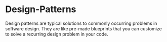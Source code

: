 # Design-Patterns
Design patterns are typical solutions to commonly occurring problems in software design. They are like pre-made blueprints that you can customize to solve a recurring design problem in your code.
